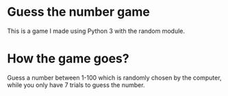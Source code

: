 # Guess the number game

This is a game I made using Python 3 with the random module.

# How the game goes?
Guess a number between 1-100 which is randomly chosen by the computer, while you only have 7 trials to guess the number.